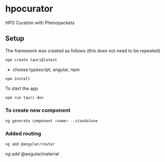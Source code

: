 # hpocurator
HPO Curation with Phenopackets

## Setup

The framework was created as follows (this does not need to be repeated)
```bash 
npm create tauri@latest
```

- choose typescript, angular, npm

```bash 
npm install
```

To start the app
```bash 
npm run tauri dev
```

### To create new component
```bash 
ng generate component <name> --standalone
```

### Added routing
```bash
ng add @angular/router
```


ng add @angular/material
